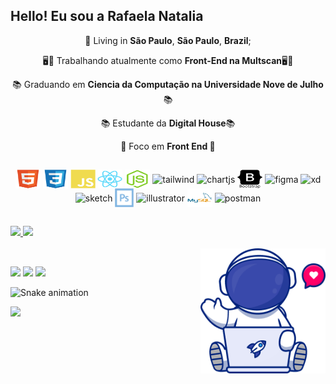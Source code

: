 ## Hello! Eu sou a Rafaela Natalia


<p align="center">
  📌 Living in <b>São Paulo</b>, <b>São Paulo</b>, <b>Brazil</b>;
</p>
<p align="center">
  🖥️💼 Trabalhando atualmente como <b>Front-End na Multscan</b>🖥️💼
  </p>
<p align="center">
  📚 Graduando em <b>Ciencia da Computação na Universidade Nove de Julho</b>📚
  </p>
<p align= "center">
  📚 Estudante da <b> Digital House</b>📚
 </p>
<p align="center">
  🎯 Foco em  <b>Front End </b>🎯
</p>
  <h2></h2>
<p align="center">
   <img align="center" alt="RN-HTML" height="30" width="40" src="https://raw.githubusercontent.com/devicons/devicon/master/icons/html5/html5-original.svg">
  <img align="center" alt="RN-CSS" height="30" width="40" src="https://raw.githubusercontent.com/devicons/devicon/master/icons/css3/css3-original.svg">
  <img align="center" alt="RN-Js" height="30" width="40" src="https://raw.githubusercontent.com/devicons/devicon/master/icons/javascript/javascript-plain.svg">
  <img align="center" alt="RN-Rc" height="30" width="40" src="https://raw.githubusercontent.com/devicons/devicon/master/icons/react/react-original.svg">
  <img align="center" alt="RN-nodejs" height="30" width="40" src="https://raw.githubusercontent.com/devicons/devicon/master/icons/nodejs/nodejs-plain.svg">
   <img  align="center" src="https://www.vectorlogo.zone/logos/tailwindcss/tailwindcss-icon.svg" alt="tailwind" width="40" height="30"/>
<!--   <img align="center" alt="RN-Python" height="30" width="40" src="https://raw.githubusercontent.com/devicons/devicon/master/icons/python/python-original.svg"> -->
<!--   <img align="center" alt="RN-Python" height="30" width="40" src="https://raw.githubusercontent.com/devicons/devicon/master/icons/vuejs/vuejs-original.svg"> -->
<!--   <img align="center" alt="RN-Csharp" height="30" width="40" src="https://raw.githubusercontent.com/devicons/devicon/master/icons/csharp/csharp-original.svg"> -->
<!--   <img align="center" alt="RN-C" height="30" width="40" src="https://raw.githubusercontent.com/devicons/devicon/master/icons/c/c-original.svg"> -->
  <img align="center" src="https://www.chartjs.org/media/logo-title.svg" alt="chartjs" width="40" height="30"/>
  <img align="center" src="https://raw.githubusercontent.com/devicons/devicon/master/icons/bootstrap/bootstrap-plain-wordmark.svg" alt="bootstrap" width="40" height="30"/>
<!--   <img align="center" src="https://raw.githubusercontent.com/gilbarbara/logos/804dc257b59e144eaca5bc6ffd16949752c6f789/logos/bulma.svg" alt="bulma" width="40" height="30"/> -->
  <img align="center" src="https://www.vectorlogo.zone/logos/figma/figma-icon.svg" alt="figma" width="40" height="30"/>
  <img align="center" src="https://cdn.worldvectorlogo.com/logos/adobe-xd.svg" alt="xd" width="40" height="30"/>
  <img  align="center" src="https://www.vectorlogo.zone/logos/sketchapp/sketchapp-icon.svg" alt="sketch" width="40" height="30"/>
 
  <img  align="center" src="https://raw.githubusercontent.com/devicons/devicon/master/icons/photoshop/photoshop-line.svg" alt="photoshop" width="30" height="30"/>
  <img  align="center" src="https://www.vectorlogo.zone/logos/adobe_illustrator/adobe_illustrator-icon.svg" alt="illustrator" width="30" height="30"/>
  <img  align="center" src="https://raw.githubusercontent.com/devicons/devicon/master/icons/mysql/mysql-original-wordmark.svg" alt="mysql" width="40" height="30"/>
  <img  align="center" src="https://www.vectorlogo.zone/logos/getpostman/getpostman-icon.svg" alt="postman" width="30" height="30"/> 
  </p>
  <h2></h2>
  
   <div>
  <a href="https://github.com/rafaelanatalia" >
<img height="180em"src="https://github-readme-stats.vercel.app/api?username=rafaelanatalia&show_icons=true&theme=radical&include_all_commits=true&count_private=true"/>
<img height="180em" src="https://github-readme-stats.vercel.app/api/top-langs/?username=rafaelanatalia&layout=compact&langs_count=16&theme=radical"/>  
</div>
  
  <div style="display: inline_block"><br>
  <img align="right" alt="Rafa-pc" <img src="https://github.com/rafaelanatalia/Img/blob/master/Group.png" min-width="400px" max-width="200px" width="200px" align="right" alt="Computador Rafaela">
</div>
  
  ##
 
<div> 
  <a href="https://instagram.com/rafaela.n.dev" target="_blank"><img src="https://img.shields.io/badge/-Instagram-%23E4405F?style=for-the-badge&logo=instagram&logoColor=white" target="_blank"></a>
  <a href = "mailto: rafaela.natalia1998@gmail.com"><img src="https://img.shields.io/badge/-Gmail-%23333?style=for-the-badge&logo=gmail&logoColor=white" target="_blank"></a>
  <a href= "https://www.linkedin.com/in/rafaela-natalia-3a6b23205" target="_blank"><img src="https://img.shields.io/badge/-LinkedIn-%230077B5?style=for-the-badge&logo=linkedin&logoColor=white" target="_blank"></a> 
  


![Snake animation](https://github.com/rafaelanatalia/rafaelanatalia/blob/output/github-contribution-grid-snake.svg)
 
   ![](https://komarev.com/ghpvc/?username=rafaelanatalia&color=9C27B0&style=flat)

</div>

